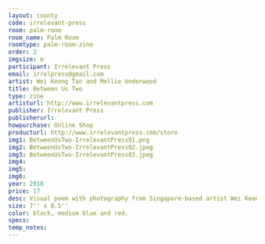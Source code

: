 ```yaml
---
layout: county 
code: irrelevant-press
room: palm-room
room_name: Palm Room
roomtype: palm-room-zine
order: 2
imgsize: m
participant: Irrelevant Press
email: irrelpress@gmail.com
artist: Wei Keong Tan and Mollie Underwood
title: Between Us Two
type: zine
artisturl: http://www.irrelevantpress.com
publisher: Irrelevant Press
publisherurl: 
howpurchase: Online Shop
producturl: http://www.irrelevantpress.com/store
img1: BetweenUsTwo-IrrelevantPress01.png
img2: BetweenUsTwo-IrrelevantPress02.jpeg
img3: BetweenUsTwo-IrrelevantPress03.jpeg
img4: 
img5: 
img6: 
year: 2018
price: 17
desc: Visual poem with photography from Singapore-based artist Wei Keong Tan and poetry by Irrelevant Press co-founder Mollie Underwood. Risographed zine in black, medium blue and red., , Hand sewn by Wei Keong Tan., , Edition of 100.
size: 7'' x 8.5'' 
color: black, medium blue and red.
specs: 
temp_notes: 
---
```

